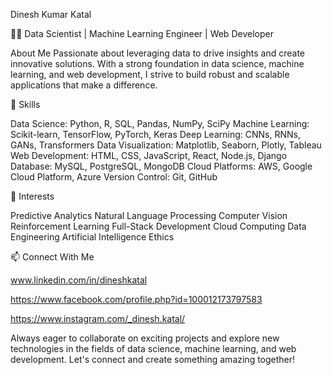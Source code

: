 Dinesh Kumar Katal


👨‍💻 Data Scientist | Machine Learning Engineer | Web Developer


About Me
Passionate about leveraging data to drive insights and create innovative solutions. With a strong foundation in data science, machine learning, and web development, I strive to build robust and scalable applications that make a difference.

🚀 Skills

Data Science: Python, R, SQL, Pandas, NumPy, SciPy
Machine Learning: Scikit-learn, TensorFlow, PyTorch, Keras
Deep Learning: CNNs, RNNs, GANs, Transformers
Data Visualization: Matplotlib, Seaborn, Plotly, Tableau
Web Development: HTML, CSS, JavaScript, React, Node.js, Django
Database: MySQL, PostgreSQL, MongoDB
Cloud Platforms: AWS, Google Cloud Platform, Azure
Version Control: Git, GitHub

🌟 Interests

Predictive Analytics
Natural Language Processing
Computer Vision
Reinforcement Learning
Full-Stack Development
Cloud Computing
Data Engineering
Artificial Intelligence Ethics

📫 Connect With Me

www.linkedin.com/in/dineshkatal


https://www.facebook.com/profile.php?id=100012173797583


https://www.instagram.com/_dinesh.katal/

Always eager to collaborate on exciting projects and explore new technologies in the fields of data science, machine learning, and web development. Let's connect and create something amazing together!
